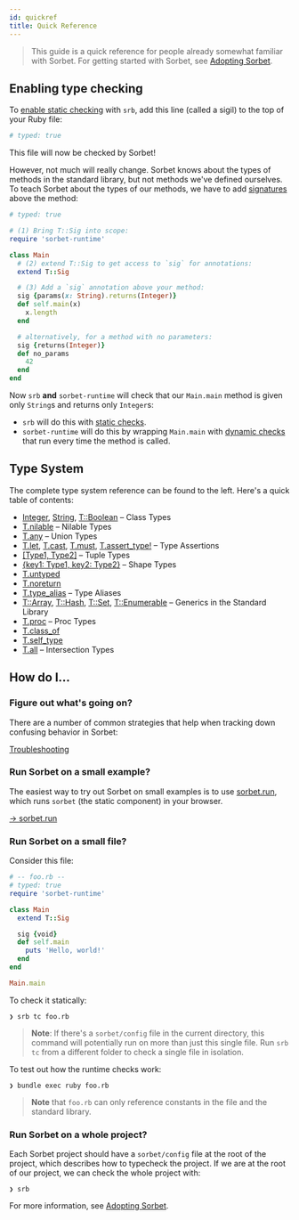 ```yaml
---
id: quickref
title: Quick Reference
---
```


> This guide is a quick reference for people already somewhat familiar with
> Sorbet. For getting started with Sorbet, see [Adopting Sorbet](adopting.md).

## Enabling type checking

To [enable static checking](static.md) with `srb`, add this line (called a
sigil) to the top of your Ruby file:

```ruby
# typed: true
```

This file will now be checked by Sorbet!

However, not much will really change. Sorbet knows about the types of methods in
the standard library, but not methods we've defined ourselves. To teach Sorbet
about the types of our methods, we have to add [signatures](sigs.md) above the
method:

```ruby
# typed: true

# (1) Bring T::Sig into scope:
require 'sorbet-runtime'

class Main
  # (2) extend T::Sig to get access to `sig` for annotations:
  extend T::Sig

  # (3) Add a `sig` annotation above your method:
  sig {params(x: String).returns(Integer)}
  def self.main(x)
    x.length
  end

  # alternatively, for a method with no parameters:
  sig {returns(Integer)}
  def no_params
    42
  end
end
```

Now `srb` **and** `sorbet-runtime` will check that our `Main.main` method is
given only `String`s and returns only `Integer`s:

- `srb` will do this with [static checks](static.md).
- `sorbet-runtime` will do this by wrapping `Main.main` with
  [dynamic checks](runtime.md) that run every time the method is called.

## Type System

The complete type system reference can be found to the left. Here's a quick
table of contents:

- [Integer](class-types.md), [String](class-types.md),
  [T::Boolean](class-types.md) – Class Types
- [T.nilable](nilable-types.md) – Nilable Types
- [T.any](union-types.md) – Union Types
- [T.let](type-assertions.md), [T.cast](type-assertions.md),
  [T.must](type-assertions.md), [T.assert_type!](type-assertions.md) – Type
  Assertions
- [[Type1, Type2]](tuples.md) – Tuple Types
- [{key1: Type1, key2: Type2}](shapes.md) – Shape Types
- [T.untyped](untyped.md)
- [T.noreturn](noreturn.md)
- [T.type_alias](type-aliases.md) – Type Aliases
- [T::Array](stdlib-generics.md), [T::Hash](stdlib-generics.md),
  [T::Set](stdlib-generics.md), [T::Enumerable](stdlib-generics.md) – Generics
  in the Standard Library
- [T.proc](procs.md) – Proc Types
- [T.class_of](class-of.md)
- [T.self_type](self-type.md)
- [T.all](intersection-types.md) – Intersection Types

## How do I...

### Figure out what's going on?

There are a number of common strategies that help when tracking down confusing
behavior in Sorbet:

[Troubleshooting](troubleshooting.md)

### Run Sorbet on a small example?

The easiest way to try out Sorbet on small examples is to use
[sorbet.run](https://sorbet.run), which runs `sorbet` (the static component) in
your browser.

[→ sorbet.run](https://sorbet.run)

### Run Sorbet on a small file?

Consider this file:

```ruby
# -- foo.rb --
# typed: true
require 'sorbet-runtime'

class Main
  extend T::Sig

  sig {void}
  def self.main
    puts 'Hello, world!'
  end
end

Main.main
```

To check it statically:

```plaintext
❯ srb tc foo.rb
```

> **Note**: If there's a `sorbet/config` file in the current directory, this
> command will potentially run on more than just this single file. Run `srb tc`
> from a different folder to check a single file in isolation.

To test out how the runtime checks work:

```plaintext
❯ bundle exec ruby foo.rb
```

> **Note** that `foo.rb` can only reference constants in the file and the
> standard library.

### Run Sorbet on a whole project?

Each Sorbet project should have a `sorbet/config` file at the root of the
project, which describes how to typecheck the project. If we are at the root of
our project, we can check the whole project with:

```plaintext
❯ srb
```

For more information, see [Adopting Sorbet](adopting.md).
